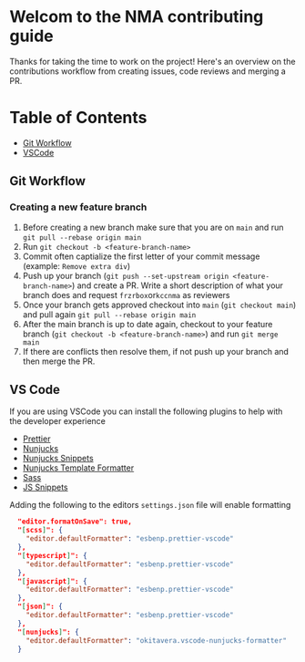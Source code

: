 # Welcom to the NMA contributing guide

Thanks for taking the time to work on the project! Here's an overview on the contributions workflow from creating issues, code reviews and merging a PR.

# Table of Contents

- [Git Workflow](#git-workflow)
- [VSCode](#vs-code)

## Git Workflow

### Creating a new feature branch

1. Before creating a new branch make sure that you are on `main` and run `git pull --rebase origin main`
2. Run `git checkout -b <feature-branch-name>`
3. Commit often captialize the first letter of your commit message (example: `Remove extra div`)
4. Push up your branch (`git push --set-upstream origin <feature-branch-name>`) and create a PR. Write a short description of what your branch does and request `frzrbox`or`kccnma` as reviewers
5. Once your branch gets approved checkout into `main` (`git checkout main`) and pull again `git pull --rebase origin main`
6. After the main branch is up to date again, checkout to your feature branch (`git checkout -b <feature-branch-name>`) and run `git merge main`
7. If there are conflicts then resolve them, if not push up your branch and then merge the PR.

## VS Code

If you are using VSCode you can install the following plugins to help with the developer experience

- [Prettier](https://marketplace.visualstudio.com/items?itemName=esbenp.prettier-vscode)
- [Nunjucks](https://marketplace.visualstudio.com/items?itemName=ronnidc.nunjucks)
- [Nunjucks Snippets](https://marketplace.visualstudio.com/items?itemName=luwenjiechn.nunjucks-vscode-snippets)
- [Nunjucks Template Formatter](https://marketplace.visualstudio.com/items?itemName=okitavera.vscode-nunjucks-formatter)
- [Sass](https://marketplace.visualstudio.com/items?itemName=Syler.sass-indented)
- [JS Snippets](https://marketplace.visualstudio.com/items?itemName=xabikos.JavaScriptSnippets)

Adding the following to the editors `settings.json` file will enable formatting

```json
  "editor.formatOnSave": true,
  "[scss]": {
    "editor.defaultFormatter": "esbenp.prettier-vscode"
  },
  "[typescript]": {
    "editor.defaultFormatter": "esbenp.prettier-vscode"
  },
  "[javascript]": {
    "editor.defaultFormatter": "esbenp.prettier-vscode"
  },
  "[json]": {
    "editor.defaultFormatter": "esbenp.prettier-vscode"
  },
  "[nunjucks]": {
    "editor.defaultFormatter": "okitavera.vscode-nunjucks-formatter"
  }
```

